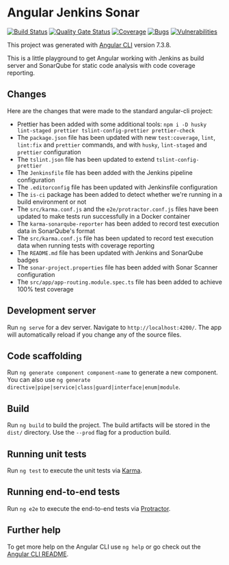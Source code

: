 # Angular Jenkins Sonar

[![Build Status](https://jenkins.jmerle.dev/buildStatus/icon?job=angular-jenkins-sonar%2Fmaster)](https://jenkins.jmerle.dev/job/angular-jenkins-sonar/job/master/)
[![Quality Gate Status](https://sonar.jmerle.dev/api/project_badges/measure?project=jmerle%3Aangular-jenkins-sonar&metric=alert_status)](https://sonar.jmerle.dev/dashboard?id=jmerle%3Aangular-jenkins-sonar)
[![Coverage](https://sonar.jmerle.dev/api/project_badges/measure?project=jmerle%3Aangular-jenkins-sonar&metric=coverage)](https://sonar.jmerle.dev/dashboard?id=jmerle%3Aangular-jenkins-sonar)
[![Bugs](https://sonar.jmerle.dev/api/project_badges/measure?project=jmerle%3Aangular-jenkins-sonar&metric=bugs)](https://sonar.jmerle.dev/dashboard?id=jmerle%3Aangular-jenkins-sonar)
[![Vulnerabilities](https://sonar.jmerle.dev/api/project_badges/measure?project=jmerle%3Aangular-jenkins-sonar&metric=vulnerabilities)](https://sonar.jmerle.dev/dashboard?id=jmerle%3Aangular-jenkins-sonar)

This project was generated with [Angular CLI](https://github.com/angular/angular-cli) version 7.3.8.

This is a little playground to get Angular working with Jenkins as build server and SonarQube for static code analysis with code coverage reporting.

## Changes

Here are the changes that were made to the standard angular-cli project:
- Prettier has been added with some additional tools: `npm i -D husky lint-staged prettier tslint-config-prettier prettier-check`
- The `package.json` file has been updated with new `test:coverage`, `lint`, `lint:fix` and `prettier` commands, and with `husky`, `lint-staged` and `prettier` configuration
- The `tslint.json` file has been updated to extend `tslint-config-prettier`
- The `Jenkinsfile` file has been added with the Jenkins pipeline configuration
- The `.editorconfig` file has been updated with Jenkinsfile configuration
- The `is-ci` package has been added to detect whether we're running in a build environment or not
- The `src/karma.conf.js` and the `e2e/protractor.conf.js` files have been updated to make tests run successfully in a Docker container
- The `karma-sonarqube-reporter` has been added to record test execution data in SonarQube's format
- The `src/karma.conf.js` file has been updated to record test execution data when running tests with coverage reporting
- The `README.md` file has been updated with Jenkins and SonarQube badges
- The `sonar-project.properties` file has been added with Sonar Scanner configuration
- The `src/app/app-routing.module.spec.ts` file has been added to achieve 100% test coverage

## Development server

Run `ng serve` for a dev server. Navigate to `http://localhost:4200/`. The app will automatically reload if you change any of the source files.

## Code scaffolding

Run `ng generate component component-name` to generate a new component. You can also use `ng generate directive|pipe|service|class|guard|interface|enum|module`.

## Build

Run `ng build` to build the project. The build artifacts will be stored in the `dist/` directory. Use the `--prod` flag for a production build.

## Running unit tests

Run `ng test` to execute the unit tests via [Karma](https://karma-runner.github.io).

## Running end-to-end tests

Run `ng e2e` to execute the end-to-end tests via [Protractor](http://www.protractortest.org/).

## Further help

To get more help on the Angular CLI use `ng help` or go check out the [Angular CLI README](https://github.com/angular/angular-cli/blob/master/README.md).
